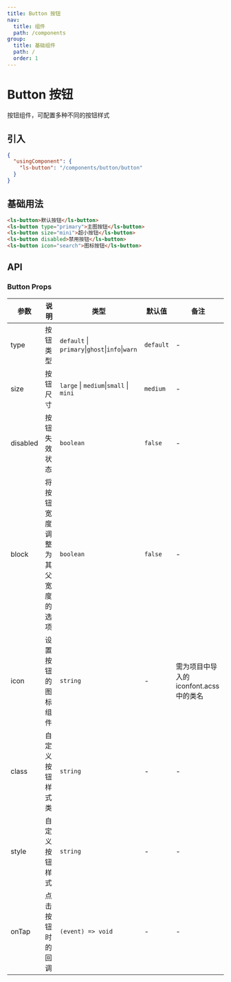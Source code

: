 ```yaml
---
title: Button 按钮
nav:
  title: 组件
  path: /components
group:
  title: 基础组件
  path: /
  order: 1
---
```


# Button 按钮

按钮组件，可配置多种不同的按钮样式

## 引入

```json
{
  "usingComponent": {
    "ls-button": "/components/button/button"
  }
}
```

## 基础用法
```html
<ls-button>默认按钮</ls-button>
<ls-button type="primary">主图按钮</ls-button>
<ls-button size="mini">超小按钮</ls-button>
<ls-button disabled>禁用按钮</ls-button>
<ls-button icon="search">图标按钮</ls-button>
```

## API

### Button Props

| 参数     | 说明                           | 类型                                            | 默认值    | 备注                                    |
| -------- | ------------------------------ | ----------------------------------------------- | --------- | --------------------------------------- |
| type     | 按钮类型                       | `default` \| `primary`\|`ghost`\|`info`\|`warn` | `default` | -                                       |
| size     | 按钮尺寸                       | `large` \| `medium`\|`small` \| `mini`          | `medium`  | -                                       |
| disabled | 按钮失效状态                   | `boolean`                                       | `false`   | -                                       |
| block    | 将按钮宽度调整为其父宽度的选项 | `boolean`                                       | `false`   | -                                       |
| icon     | 设置按钮的图标组件             | `string`                                        | -         | 需为项目中导入的 iconfont.acss 中的类名 |
| class    | 自定义按钮样式类               | `string`                                        | -         | -                                       |
| style    | 自定义按钮样式                 | `string`                                        | -         | -                                       |
| onTap    | 点击按钮时的回调               | `(event) => void`                               | -         | -                                       |
